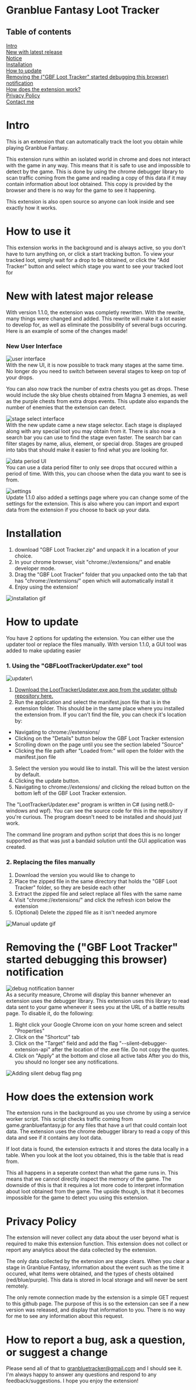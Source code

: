 # Granblue Fantasy Loot Tracker
## Table of contents
[Intro](#intro)\
[New with latest release](#new-with-latest-release)\
[Notice](#notice)\
[Installation](#installation)\
[How to update](#how-to-update)\
[Removing the ("GBF Loot Tracker" started debugging this browser) notification](#removing-the-gbf-loot-tracker-started-debugging-this-browser-notification)\
[How does the extension work?](#how-does-the-extension-work)\
[Privacy Policy](#privacy-policy)\
[Contact me](#how-to-report-a-bug-ask-a-question-or-suggest-a-change)


# Intro
This is an extension that can automatically track the loot you obtain while playing Granblue Fantasy. 

This extension runs within an isolated world in chrome and does not interact with the game in any way. This means that it is safe to use and impossible to detect by the game. This is done by using the chrome debugger library to scan traffic coming from the game and reading a copy of this data if it may contain information about loot obtained. This copy is provided by the browser and there is no way for the game to see it happening.

This extension is also open source so anyone can look inside and see exactly how it works.

# How to use it
This extension works in the background and is always active, so you don't have to turn anything on, or click a start tracking button. To view your tracked loot, simply wait for a drop to be obtained, or click the "Add Tracker" button and select which stage you want to see your tracked loot for

# New with latest major release
With version 1.1.0, the extension was completly rewritten. With the rewrite, many things were changed and added. This rewrite will make it a lot easier to develop for, as well as eliminate the possibility of several bugs occuring. Here is an example of some of the changes made!

### New User Interface

![user interface](https://github.com/granbluetracker/Granblue-Fantasy-Tracker/blob/main/README_IMG/UserInterface.PNG)\
With the new UI, it is now possible to track many stages at the same time. No longer do you need to switch between several stages to keep on top of your drops.

You can also now track the number of extra chests you get as drops. These would include the sky blue chests obtained from Magna 3 enemies, as well as the purple chests from extra drops events. This update also expands the number of enemies that the extension can detect.

![stage select interface](https://github.com/granbluetracker/Granblue-Fantasy-Tracker/blob/main/README_IMG/stageSelectInterface.PNG)\
With the new update came a new stage selector. Each stage is displayed along with any special loot you may obtain from it. There is also now a search bar you can use to find the stage even faster. The search bar can filter stages by name, alius, element, or special drop. Stages are grouped into tabs that should make it easier to find what you are looking for. 

![data period UI](https://github.com/granbluetracker/Granblue-Fantasy-Tracker/blob/main/README_IMG/dataPeriodUI.PNG)\
You can use a data period filter to only see drops that occured within a period of time. With this, you can choose when the data you want to see is from.

![settings](https://github.com/granbluetracker/Granblue-Fantasy-Tracker/blob/main/README_IMG/settings.PNG)\
Update 1.1.0 also added a settings page where you can change some of the settings for the extension. This is also where you can import and export data from the extension if you choose to back up your data.

# Installation

1) download "GBF Loot Tracker.zip" and unpack it in a location of your choice.
2) In your chrome browser, visit "chrome://extensions/" and enable developer mode.
3) Drag the "GBF Loot Tracker" folder that you unpacked onto the tab that has "chrome://extensions/" open which will automatically install it
4) Enjoy using the extension!

![installation gif](https://github.com/granbluetracker/Granblue-Fantasy-Tracker/blob/main/README_IMG/Install.gif?raw=true)

# How to update
You have 2 options for updating the extension. You can either use the updater tool or replace the files manually. With version 1.1.0, a GUI tool was added to make updating easier
### 1. Using the "GBFLootTrackerUpdater.exe" tool
![updater](https://github.com/granbluetracker/Granblue-Fantasy-Tracker/blob/main/README_IMG/Updater.PNG)\
1. [Download the LootTrackerUpdater.exe app from the updater github repository here.](https://github.com/granbluetracker/Granblue-Fantasy-Tracker-Updater/releases/latest)
2. Run the application and select the manifest.json file that is in the extension folder. This should be in the same place where you installed the extension from. If you can't find the file, you can check it's location by:
-   Navigating to chrome://extensions/
-   Clicking on the "Details" button below the GBF Loot Tracker extension
-   Scrolling down on the page until you see the section labeled "Source"
-   Clicking the file path after "Loaded from:" will open the folder with the manifest.json file
3. Select the version you would like to install. This will be the latest version by default.
4. Clicking the update button.
5. Navigating to chrome://extensions/ and clicking the reload button on the bottom left of the GBF Loot Tracker extension.

The "LootTrackerUpdater.exe" program is written in C# (using net8.0-windows and wpf). You can see the source code for this in the repository if you're curious. The program doesn't need to be installed and should just work. 

The command line program and python script that does this is no longer supported as that was just a bandaid solution until the GUI application was created.
### 2. Replacing the files manually
1. Download the version you would like to change to
2. Place the zipped file in the same directory that holds the "GBF Loot Tracker" folder, so they are beside each other
3. Extract the zipped file and select replace all files with the same name
4. Visit "chrome://extensions/" and click the refresh icon below the extension
5. (Optional) Delete the zipped file as it isn't needed anymore

![Manual update gif](https://github.com/granbluetracker/Granblue-Fantasy-Tracker/blob/main/README_IMG/UpdateManual.gif?raw=true)

# Removing the ("GBF Loot Tracker" started debugging this browser) notification
![debug notification banner](https://github.com/granbluetracker/Granblue-Fantasy-Tracker/blob/main/README_IMG/Banner.png?raw=true)\
As a security measure, Chrome will display this banner whenever an extension uses the debugger library. This extension uses this library to read data sent to your game whenever it sees you at the URL of a battle results page. To disable it, do the following:
1) Right click your Google Chrome icon on your home screen and select "Properties"
2) Click on the "Shortcut" tab
3) Click on the "Target" field and add the flag "--silent-debugger-extension-api" after the location of the .exe file. Do not copy the quotes.
4) Click on "Apply" at the bottom and close all active tabs
After you do this, you should no longer see any notifications.

![Adding silent debug flag png](https://github.com/granbluetracker/Granblue-Fantasy-Tracker/blob/main/README_IMG/DisableBanner.png?raw=true)

# How does the extension work
The extension runs in the background as you use chrome by using a service worker script. This script checks traffic coming from game.granbluefantasy.jp for any files that have a url that could contain loot data. The extension uses the chrome debugger library to read a copy of this data and see if it contains any loot data.

If loot data is found, the extension extracts it and stores the data locally in a table. When you look at the loot you obtained, this is the table that is read from.

This all happens in a seperate context than what the game runs in. This means that we cannot directly inspect the memory of the game. The downside of this is that it requires a lot more code to interpret information about loot obtained from the game. The upside though, is that it becomes impossible for the game to detect you using this extension. 

# Privacy Policy
The extension will never collect any data about the user beyond what is required to make this extension function. This extension does not collect or report any analytics about the data collected by the extension.

The only data collected by the extension are stage clears. When you clear a stage in Granblue Fantasy, information about the event such as the time it occured, what items were obtained, and the types of chests obtained (red/blue/purple). This data is stored in local storage and will never be sent remotely.

The only remote connection made by the extension is a simple GET request to this github page. The purpose of this is so the extension can see if a new version was released, and display that information to you. There is no way for me to see any information about this request.

# How to report a bug, ask a question, or suggest a change
Please send all of that to granbluetracker@gmail.com and I should see it. I'm always happy to answer any questions and respond to any feedback/suggestions. I hope you enjoy the extension!